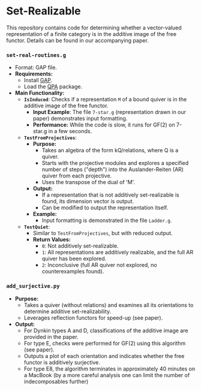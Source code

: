 # Set-Realizable
This repository contains code for determining whether a vector-valued representation of a finite category is in the additive image of the free functor. Details can be found in our accompanying paper.

### `set-real-routines.g`
- Format: GAP file.
- **Requirements:**
  - Install [GAP](https://www.gap-system.org/).
  - Load the [QPA](https://docs.gap-system.org/pkg/qpa/doc/chap1.html) package.
- **Main Functionality:**
  - **`IsInduced`**: Checks if a representation `M` of a bound quiver is in the additive image of the free functor. 
    - **Input Example**: The file `7-star.g` (representation drawn in our paper) demonstrates input formatting.
    - **Performance:** While the code is slow, it runs for GF(2) on 7-star.g in a few seconds.
  - **`TestFromProjectives`**:
    - **Purpose:**
      - Takes an algebra of the form  kQ/relations, where Q is a quiver.
      - Starts with the projective modules and explores a specified number of steps ("depth") into the Auslander-Reiten (AR) quiver from each projective.
      - Uses the transpose of the dual of 'M'.
    - **Output:**
      - If a representation that is not additively set-realizable is found, its dimension vector is output.
      - Can be modified to output the representation itself.
    - **Example:**
      - Input formatting is demonstrated in the file `Ladder.g`.
  - **`TestQuiet`**:
    - Similar to `TestFromProjectives`, but with reduced output.
    - **Return Values:**
      - `0`: Not additively set-realizable.
      - `1`: All representations are additively realizable, and the full AR quiver has been explored.
      - `2`: Inconclusive (full AR quiver not explored, no counterexamples found).

### `add_surjective.py`
- **Purpose:**
  - Takes a quiver (without relations) and examines all its orientations to determine additive set-realizability.
  - Leverages reflection functors for speed-up (see paper).
- **Output:**
  - For Dynkin types A and D, classifications of the additive image are provided in the paper.
  - For type E, checks were performed for GF(2) using this algorithm (see paper).
  - Outputs a plot of each orientation and indicates whether the free functor is additively surjective.
  - For type E8, the algorithm terminates in approximately 40 minutes on a MacBook (by a more careful analysis one can limit the number of indecomposables further)



